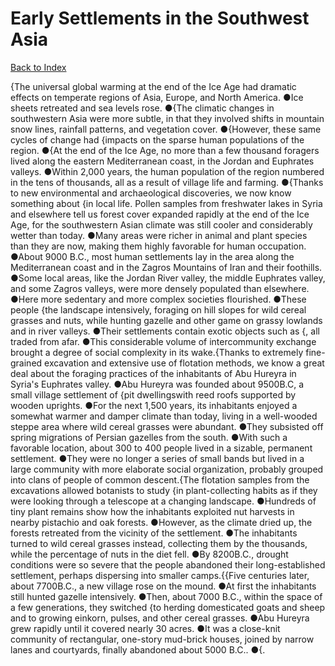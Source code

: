 # Early Settlements in the Southwest Asia
[Back to Index](https://github.com/windows10010/tpoExtractor/blog/master/README.md)

{The universal global warming at the end of the Ice Age had dramatic effects on temperate regions of Asia, Europe, and North America. ●Ice sheets retreated and sea levels rose.
●{The climatic changes in southwestern Asia were more subtle, in that they involved shifts in mountain snow lines, rainfall patterns, and vegetation cover.
●{However, these same cycles of change had {impacts on the sparse human populations of the region. ●{At the end of the Ice Age, no more than a few thousand foragers lived along the eastern Mediterranean coast,
in the Jordan and Euphrates valleys. ●Within 2,000 years, the human population of the region numbered in the tens of thousands, all as a result of village life and farming. 
●{Thanks to new environmental and archaeological discoveries, we now know something about {in local life.        Pollen samples from freshwater lakes in Syria and elsewhere tell us forest cover expanded rapidly at the end of the Ice Age, for the southwestern Asian climate was still cooler and considerably wetter than today. ●Many areas were richer in animal and plant species than they are now, making them highly favorable for human occupation. ●About 9000 B.C., most human settlements lay in the area along the Mediterranean coast and in the Zagros Mountains of Iran and their foothills. ●Some local areas, like the Jordan River valley, the middle Euphrates valley, and some Zagros valleys, were more densely populated than elsewhere. ●Here more sedentary and more complex societies flourished. ●These people {the landscape intensively, foraging on hill slopes for wild cereal grasses and nuts, while hunting gazelle and other game on grassy lowlands and in river valleys. ●Their settlements contain exotic objects such as {, all traded from afar. ●This considerable volume of intercommunity exchange brought a degree of social complexity in its wake.{Thanks to extremely fine-grained excavation and extensive use of flotation methods, we know a great deal about the foraging practices of the inhabitants of Abu Hureyra in Syria's Euphrates valley. ●Abu Hureyra was founded about 9500B.C, a small village settlement of {pit dwellingswith reed roofs supported by wooden uprights. ●For the next 1,500 years, its inhabitants enjoyed a somewhat warmer and damper climate than today, living in a well-wooded steppe area where wild cereal grasses were abundant. ●They subsisted off spring migrations of Persian gazelles from the south. ●With such a favorable location, about 300 to 400 people lived in a sizable, permanent settlement. ●They were no longer a series of small bands but lived in a large community with more elaborate social organization, probably grouped into clans of people of common descent.{The flotation samples from the excavations allowed botanists to study {in plant-collecting habits as if they were looking through a telescope at a changing landscape. ●Hundreds of tiny plant remains show how the inhabitants exploited nut harvests in nearby pistachio and oak forests. ●However, as the climate dried up, the forests retreated from the vicinity of the settlement. ●The inhabitants turned to wild cereal grasses instead, collecting them by the thousands, while the percentage of nuts in the diet fell. ●By 8200B.C., drought conditions were so severe that the people abandoned their long-established settlement, perhaps dispersing into smaller camps.{{Five centuries later, about 7700B.C., a new village rose on the mound. ●At first the inhabitants still hunted gazelle intensively. ●Then, about 7000 B.C., within the space of a few generations, they switched {to herding domesticated goats and sheep and to growing einkorn, pulses, and other cereal grasses. ●Abu Hureyra grew rapidly until it covered nearly 30 acres. ●It was a close-knit community of rectangular, one-story mud-brick houses, joined by narrow lanes and courtyards, finally abandoned about 5000 B.C.. ●{.